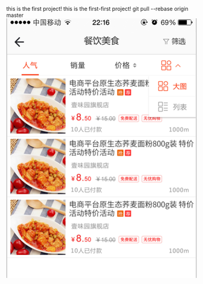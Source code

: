 this is the first project!
this is the first-first project!
git pull --rebase origin master
![image](https://github.com/liuyangandliujian/one/raw/master/imgs/showimg4.png)
